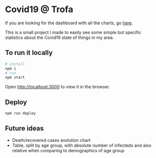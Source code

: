 # Covid19 @ Trofa
If you are looking for the dashboard with all the charts, go [here](https://diogoduque.github.io/covid19TrofaGraph/).

This is a small project I made to easily see some simple but specific statistics about the Covid19 state of things in my area.

## To run it locally
```bash
# install
npm i
# run
npm start
```
Open [http://localhost:3000](http://localhost:3000) to view it in the browser.


## Deploy
```bash
npm run deploy
```


## Future ideas
* Death/recovered cases evolution chart
* Table, split by age group, with absolute number of infecteds and also relative when comparing to demographics of age group